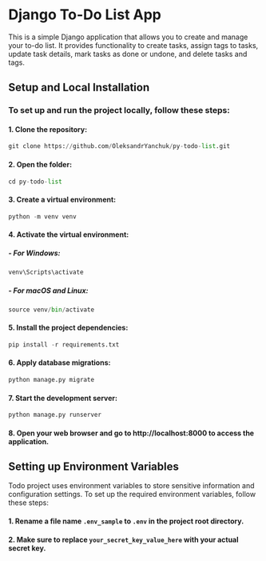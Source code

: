 # Django To-Do List App

This is a simple Django application that allows you to create and manage your to-do list. It provides functionality to create tasks, assign tags to tasks, update task details, mark tasks as done or undone, and delete tasks and tags.

## Setup and Local Installation

### To set up and run the project locally, follow these steps:

#### 1.  Clone the repository:

```python
git clone https://github.com/OleksandrYanchuk/py-todo-list.git
```
#### 2. Open the folder:
```python
cd py-todo-list
```
#### 3. Create a virtual environment:
```python
python -m venv venv
```
#### 4. Activate the virtual environment:
   
##### - For Windows:
```python
venv\Scripts\activate
```
##### -	For macOS and Linux:
```python
source venv/bin/activate
```
#### 5. Install the project dependencies:
```python
pip install -r requirements.txt
```
#### 6. Apply database migrations:
```python
python manage.py migrate
```
#### 7. Start the development server:
```python
python manage.py runserver
```
#### 8. Open your web browser and go to http://localhost:8000 to access the application.

## Setting up Environment Variables

Todo project uses environment variables to store sensitive information and configuration settings. To set up the required environment variables, follow these steps:

#### 1. Rename a file name `.env_sample` to `.env` in the project root directory.

#### 2. Make sure to replace `your_secret_key_value_here` with your actual secret key.
